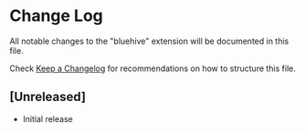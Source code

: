 # Change Log

All notable changes to the "bluehive" extension will be documented in this file.

Check [Keep a Changelog](http://keepachangelog.com/) for recommendations on how to structure this file.

## [Unreleased]

- Initial release